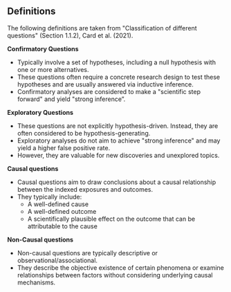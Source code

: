 ## Definitions
The following definitions are taken from "Classification of different questions" (Section 1.1.2), Card et al. (2021).

 **Confirmatory Questions**
- Typically involve a set of hypotheses, including a null hypothesis with one or more alternatives. 
- These questions often require a concrete research design to test these hypotheses and are usually answered via inductive inference. 
- Confirmatory analyses are considered to make a "scientific step forward" and yield "strong inference”. 

**Exploratory Questions**
- These questions are not explicitly hypothesis-driven. Instead, they are often considered to be hypothesis-generating. 
- Exploratory analyses do not aim to achieve "strong inference" and may yield a higher false positive rate. 
- However, they are valuable for new discoveries and unexplored topics.

**Causal questions**
- Causal questions aim to draw conclusions about a causal relationship between the indexed exposures and outcomes. 
- They typically include:
	- A well-defined cause
	- A well-defined outcome
	- A scientifically plausible effect on the outcome that can be attributable to the cause

**Non-Causal questions**
- Non-causal questions are typically descriptive or observational/associational. 
- They describe the objective existence of certain phenomena or examine relationships between factors without considering underlying causal mechanisms.